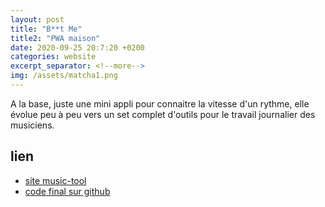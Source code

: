 ```yaml
---
layout: post
title: "B**t Me"
title2: "PWA maison"
date: 2020-09-25 20:7:20 +0200
categories: website
excerpt_separator: <!--more-->
img: /assets/matcha1.png
---
```


A la base, juste une mini appli pour connaitre la vitesse d'un rythme, elle évolue peu à peu vers un set complet d'outils pour le travail journalier des musiciens.

<!-- more -->

## lien

- [site music-tool](https://music-tool.herokuapp.com)
- [code final sur github](https://github.com/jgroc-de/whatsthebeat)
